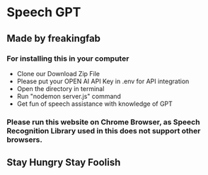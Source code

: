 # Speech GPT
## Made by freakingfab

### For installing this in your computer
- Clone our Download Zip File
- Please put your OPEN AI API Key in .env for API integration
- Open the directory in terminal
- Run "nodemon server.js"  command
- Get fun of speech assistance with knowledge of GPT

### Please run this website on Chrome Browser, as Speech Recognition Library used in this does not support other browsers.

## Stay Hungry Stay Foolish
